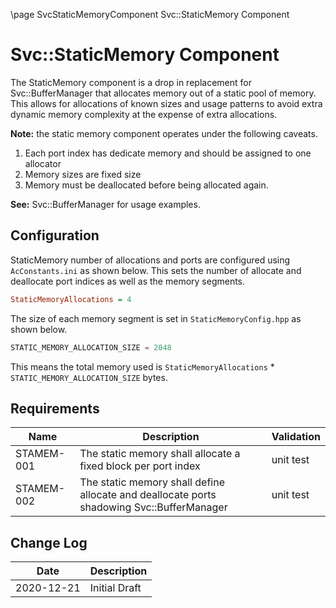 \page SvcStaticMemoryComponent Svc::StaticMemory Component
# Svc::StaticMemory Component

The StaticMemory component is a drop in replacement for Svc::BufferManager that allocates memory out of a static pool of
memory. This allows for allocations of known sizes and usage patterns to avoid extra dynamic memory complexity at the
expense of extra allocations.

**Note:** the static memory component operates under the following caveats.

1. Each port index has dedicate memory and should be assigned to one allocator
2. Memory sizes are fixed size
3. Memory must be deallocated before being allocated again.

**See:** Svc::BufferManager for usage examples.

## Configuration

StaticMemory number of allocations and ports are configured using `AcConstants.ini` as shown below. This sets the number
of allocate and deallocate port indices as well as the memory segments.

```ini
StaticMemoryAllocations = 4
```

The size of each memory segment is set in `StaticMemoryConfig.hpp` as shown below.

```c++
STATIC_MEMORY_ALLOCATION_SIZE = 2048
```

This means the total memory used is `StaticMemoryAllocations` * `STATIC_MEMORY_ALLOCATION_SIZE` bytes. 


## Requirements

| Name | Description | Validation |
|---|---|---|
| STAMEM-001 | The static memory shall allocate a fixed block per port index | unit test |
| STAMEM-002 | The static memory shall define allocate and deallocate ports shadowing Svc::BufferManager | unit test |


## Change Log

| Date | Description |
|---|---|
| 2020-12-21 | Initial Draft |
